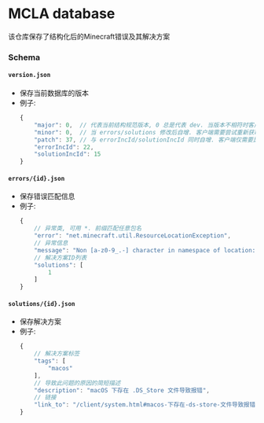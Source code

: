 
# MCLA database

该仓库保存了结构化后的Minecraft错误及其解决方案

### Schema

#### `version.json`
- 保存当前数据库的版本
- 例子:
    ```js
    {
    	"major": 0,  // 代表当前结构规范版本, 0 总是代表 dev. 当版本不相符时客户端需报错并要求更新
    	"minor": 0,  // 当 errors/solutions 修改后自增. 客户端需要尝试重新获取全部数据文件以确保使用的是最新版本
    	"patch": 37, // 与 errorIncId/solutionIncId 同时自增. 客户端仅需要比较新旧 IncId 以确认需要获取的文件列表
    	"errorIncId": 22,
    	"solutionIncId": 15
    }
    ```

#### `errors/{id}.json`
- 保存错误匹配信息
- 例子:
    ```js
    {
    	// 异常类, 可用 *. 前缀匹配任意包名
    	"error": "net.minecraft.util.ResourceLocationException",
    	// 异常信息
    	"message": "Non [a-z0-9_.-] character in namespace of location: .DS_Store",
    	// 解决方案ID列表
    	"solutions": [
    		1
    	]
    }
    ```

#### `solutions/{id}.json`
- 保存解决方案
- 例子:
    ```js
    {
    	// 解决方案标签
    	"tags": [
    		"macos"
    	],
    	// 导致此问题的原因的简短描述
    	"description": "macOS 下存在 .DS_Store 文件导致报错",
    	// 链接
    	"link_to": "/client/system.html#macos-下存在-ds-store-文件导致报错"
    }
    ````
